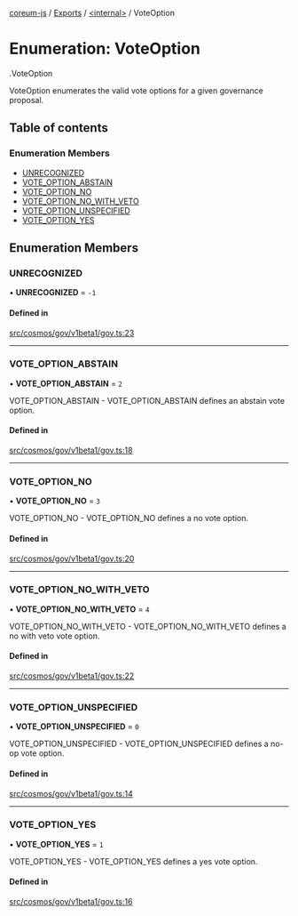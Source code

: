 [coreum-js](../README.md) / [Exports](../modules.md) / [<internal\>](../modules/internal_.md) / VoteOption

# Enumeration: VoteOption

[<internal>](../modules/internal_.md).VoteOption

VoteOption enumerates the valid vote options for a given governance proposal.

## Table of contents

### Enumeration Members

- [UNRECOGNIZED](internal_.VoteOption.md#unrecognized)
- [VOTE\_OPTION\_ABSTAIN](internal_.VoteOption.md#vote_option_abstain)
- [VOTE\_OPTION\_NO](internal_.VoteOption.md#vote_option_no)
- [VOTE\_OPTION\_NO\_WITH\_VETO](internal_.VoteOption.md#vote_option_no_with_veto)
- [VOTE\_OPTION\_UNSPECIFIED](internal_.VoteOption.md#vote_option_unspecified)
- [VOTE\_OPTION\_YES](internal_.VoteOption.md#vote_option_yes)

## Enumeration Members

### UNRECOGNIZED

• **UNRECOGNIZED** = ``-1``

#### Defined in

[src/cosmos/gov/v1beta1/gov.ts:23](https://github.com/PyramydLabs/coreum-js/blob/987bc3b/src/cosmos/gov/v1beta1/gov.ts#L23)

___

### VOTE\_OPTION\_ABSTAIN

• **VOTE\_OPTION\_ABSTAIN** = ``2``

VOTE_OPTION_ABSTAIN - VOTE_OPTION_ABSTAIN defines an abstain vote option.

#### Defined in

[src/cosmos/gov/v1beta1/gov.ts:18](https://github.com/PyramydLabs/coreum-js/blob/987bc3b/src/cosmos/gov/v1beta1/gov.ts#L18)

___

### VOTE\_OPTION\_NO

• **VOTE\_OPTION\_NO** = ``3``

VOTE_OPTION_NO - VOTE_OPTION_NO defines a no vote option.

#### Defined in

[src/cosmos/gov/v1beta1/gov.ts:20](https://github.com/PyramydLabs/coreum-js/blob/987bc3b/src/cosmos/gov/v1beta1/gov.ts#L20)

___

### VOTE\_OPTION\_NO\_WITH\_VETO

• **VOTE\_OPTION\_NO\_WITH\_VETO** = ``4``

VOTE_OPTION_NO_WITH_VETO - VOTE_OPTION_NO_WITH_VETO defines a no with veto vote option.

#### Defined in

[src/cosmos/gov/v1beta1/gov.ts:22](https://github.com/PyramydLabs/coreum-js/blob/987bc3b/src/cosmos/gov/v1beta1/gov.ts#L22)

___

### VOTE\_OPTION\_UNSPECIFIED

• **VOTE\_OPTION\_UNSPECIFIED** = ``0``

VOTE_OPTION_UNSPECIFIED - VOTE_OPTION_UNSPECIFIED defines a no-op vote option.

#### Defined in

[src/cosmos/gov/v1beta1/gov.ts:14](https://github.com/PyramydLabs/coreum-js/blob/987bc3b/src/cosmos/gov/v1beta1/gov.ts#L14)

___

### VOTE\_OPTION\_YES

• **VOTE\_OPTION\_YES** = ``1``

VOTE_OPTION_YES - VOTE_OPTION_YES defines a yes vote option.

#### Defined in

[src/cosmos/gov/v1beta1/gov.ts:16](https://github.com/PyramydLabs/coreum-js/blob/987bc3b/src/cosmos/gov/v1beta1/gov.ts#L16)
